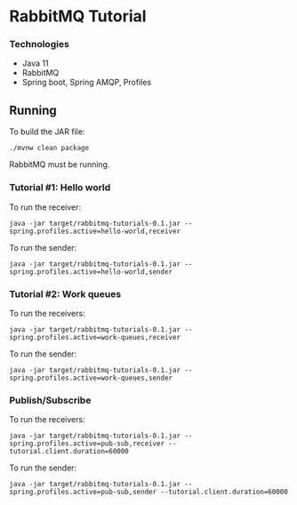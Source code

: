 # RabbitMQ Tutorial

### Technologies

* Java 11
* RabbitMQ
* Spring boot, Spring AMQP, Profiles

## Running

To build the JAR file:

```
./mvnw clean package
```

RabbitMQ must be running.

### Tutorial #1: Hello world

To run the receiver:

```
java -jar target/rabbitmq-tutorials-0.1.jar --spring.profiles.active=hello-world,receiver
```

To run the sender:

```
java -jar target/rabbitmq-tutorials-0.1.jar --spring.profiles.active=hello-world,sender
```

### Tutorial #2: Work queues

To run the receivers:

```
java -jar target/rabbitmq-tutorials-0.1.jar --spring.profiles.active=work-queues,receiver
```

To run the sender:

```
java -jar target/rabbitmq-tutorials-0.1.jar --spring.profiles.active=work-queues,sender
```

### Publish/Subscribe

To run the receivers:

```
java -jar target/rabbitmq-tutorials-0.1.jar --spring.profiles.active=pub-sub,receiver --tutorial.client.duration=60000
```

To run the sender:

```
java -jar target/rabbitmq-tutorials-0.1.jar --spring.profiles.active=pub-sub,sender --tutorial.client.duration=60000
```
